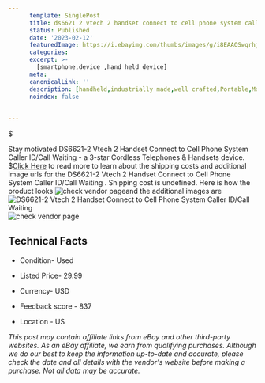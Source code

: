 ```yaml
---
      template: SinglePost
      title: ds6621 2 vtech 2 handset connect to cell phone system caller id call waiting 
      status: Published
      date: '2023-02-12'
      featuredImage: https://i.ebayimg.com/thumbs/images/g/i8EAAOSwqrhjVLsF/s-l225.jpg
      categories: 
      excerpt: >-
        [smartphone,device ,hand held device]
      meta:
      canonicalLink: ''
      description: [handheld,industrially made,well crafted,Portable,Mobile,Compact,Convenient,Lightweight,Maneuverable,Man-portable,Miniature,Carriable,Hand-held,Light,Holdable,Transportable,Mobile device,Pocket-sized,On-the-go,Wireless,Cordless,Compact size,Convenient size, smartphone,device ,hand held device]
      noindex: false
      
        
---
```

$

Stay motivated DS6621-2 Vtech 2 Handset Connect to Cell Phone System Caller ID/Call Waiting  - a 3-star Cordless Telephones & Handsets device.
$[Click Here](https://www.ebay.com/itm/255947507880?hash=item3b97a908a8%3Ag%3Ai8EAAOSwqrhjVLsF&mkevt=1&mkcid=1&mkrid=711-53200-19255-0&campid=%253CePNCampaignId%253E&customid=%253CreferenceId%253E&toolid=10049) to read more to learn about the shipping costs and additional image urls for the DS6621-2 Vtech 2 Handset Connect to Cell Phone System Caller ID/Call Waiting . Shipping cost is undefined. Here is how the product looks ![check vendor page](https://i.ebayimg.com/thumbs/images/g/i8EAAOSwqrhjVLsF/s-l225.jpg)and the additional images are![DS6621-2 Vtech 2 Handset Connect to Cell Phone System Caller ID/Call Waiting ](https://i.ebayimg.com/images/g/i8EAAOSwqrhjVLsF/s-l1600.jpg)![check vendor page](https://origin-galleryplus.ebayimg.com/ws/web/255947507880_2_0_1/225x225.jpg,https://origin-galleryplus.ebayimg.com/ws/web/255947507880_3_0_1/225x225.jpg,https://origin-galleryplus.ebayimg.com/ws/web/255947507880_4_0_1/225x225.jpg,https://origin-galleryplus.ebayimg.com/ws/web/255947507880_5_0_1/225x225.jpg,https://origin-galleryplus.ebayimg.com/ws/web/255947507880_6_0_1/225x225.jpg,https://origin-galleryplus.ebayimg.com/ws/web/255947507880_7_0_1/225x225.jpg,https://origin-galleryplus.ebayimg.com/ws/web/255947507880_8_0_1/225x225.jpg,https://origin-galleryplus.ebayimg.com/ws/web/255947507880_9_0_1/225x225.jpg)



 ## Technical Facts 



     
      

 - Condition- Used 


      

 - Listed Price- 29.99 


      

 - Currency- USD 


      

 - Feedback score - 837 


      

 - Location - US 


      
      

 *_This post may contain affiliate links from eBay and other third-party websites. As an eBay affiliate, we earn from qualifying purchases. Although we do our best to keep the information up-to-date and accurate, please check the date and all details with the vendor's website before making a purchase. Not all data may be accurate._*






